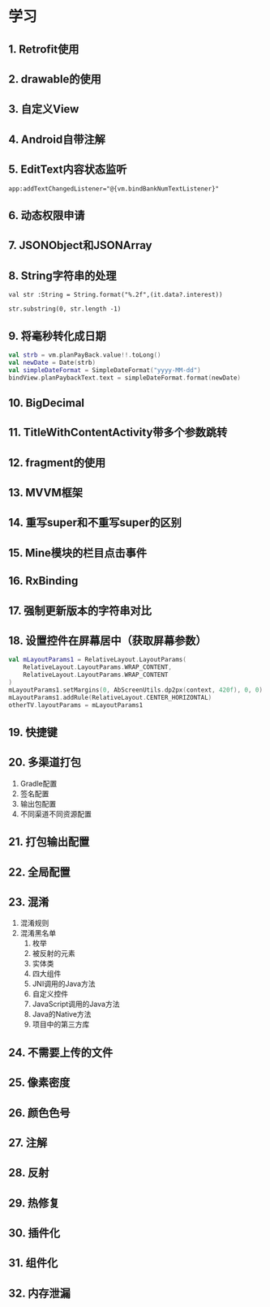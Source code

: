 # 学习
## 1. Retrofit使用
## 2. drawable的使用
## 3. 自定义View
## 4. Android自带注解
## 5. EditText内容状态监听
` app:addTextChangedListener="@{vm.bindBankNumTextListener}" `
## 6. 动态权限申请
## 7. JSONObject和JSONArray
## 8. String字符串的处理
``` 
val str :String = String.format("%.2f",(it.data?.interest))

str.substring(0, str.length -1) 
```
## 9. 将毫秒转化成日期
```kotlin
val strb = vm.planPayBack.value!!.toLong()
val newDate = Date(strb)
val simpleDateFormat = SimpleDateFormat("yyyy-MM-dd")
bindView.planPaybackText.text = simpleDateFormat.format(newDate)
```
## 10. BigDecimal
## 11. TitleWithContentActivity带多个参数跳转
## 12. fragment的使用
## 13. MVVM框架
## 14. 重写super和不重写super的区别
## 15. Mine模块的栏目点击事件
## 16. RxBinding
## 17. 强制更新版本的字符串对比
## 18. 设置控件在屏幕居中（获取屏幕参数）
```kotlin
val mLayoutParams1 = RelativeLayout.LayoutParams(
    RelativeLayout.LayoutParams.WRAP_CONTENT,
    RelativeLayout.LayoutParams.WRAP_CONTENT
)
mLayoutParams1.setMargins(0, AbScreenUtils.dp2px(context, 420f), 0, 0)
mLayoutParams1.addRule(RelativeLayout.CENTER_HORIZONTAL)
otherTV.layoutParams = mLayoutParams1

```
## 19. 快捷键
## 20. 多渠道打包
1. Gradle配置
2. 签名配置
3. 输出包配置
4. 不同渠道不同资源配置
## 21. 打包输出配置
## 22. 全局配置
## 23. 混淆
1. 混淆规则
2. 混淆黑名单
   1. 枚举
   2. 被反射的元素
   3. 实体类
   4. 四大组件
   5. JNI调用的Java方法
   6. 自定义控件
   7. JavaScript调用的Java方法
   8. Java的Native方法
   9. 项目中的第三方库
## 24. 不需要上传的文件
## 25. 像素密度
## 26. 颜色色号
## 27. 注解
## 28. 反射
## 29. 热修复
## 30. 插件化
## 31. 组件化
## 32. 内存泄漏

